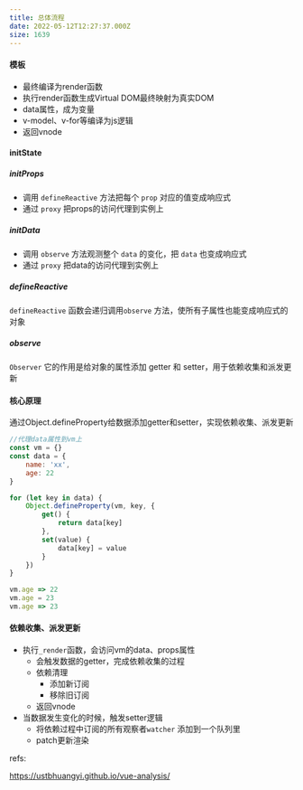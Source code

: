 ```yaml
---
title: 总体流程
date: 2022-05-12T12:27:37.000Z
size: 1639
---
```

#### 模板

- 最终编译为render函数
- 执行render函数生成Virtual DOM最终映射为真实DOM
- data属性，成为变量
- v-model、v-for等编译为js逻辑
- 返回vnode

#### initState

##### initProps

- 调用 `defineReactive` 方法把每个 `prop` 对应的值变成响应式
- 通过 `proxy` 把props的访问代理到实例上

##### initData

- 调用 `observe` 方法观测整个 `data` 的变化，把 `data` 也变成响应式
- 通过 `proxy` 把data的访问代理到实例上

##### defineReactive

`defineReactive` 函数会递归调用`observe` 方法，使所有子属性也能变成响应式的对象

##### observe

`Observer` 它的作用是给对象的属性添加 getter 和 setter，用于依赖收集和派发更新

#### 核心原理

通过Object.defineProperty给数据添加getter和setter，实现依赖收集、派发更新

```javascript
//代理data属性到vm上
const vm = {}
const data = {
    name: 'xx',
    age: 22
}

for (let key in data) {
    Object.defineProperty(vm, key, {
        get() {
            return data[key]
        },
        set(value) {
            data[key] = value
        }
    })
}

vm.age => 22
vm.age = 23
vm.age => 23
```

#### 依赖收集、派发更新

- 执行`_render`函数，会访问vm的data、props属性
  - 会触发数据的getter，完成依赖收集的过程
  - 依赖清理
    - 添加新订阅
    - 移除旧订阅
  - 返回vnode
- 当数据发生变化的时候，触发setter逻辑
  - 将依赖过程中订阅的所有观察者`watcher` 添加到一个队列里
  - patch更新渲染

refs:

https://ustbhuangyi.github.io/vue-analysis/
